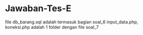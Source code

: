 # Jawaban-Tes-E
file db_barang.sql adalah termasuk bagian soal_6
input_data.php, koneksi.php adalah 1 folder dengan file soal_7 

